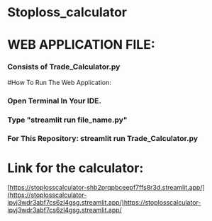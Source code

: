 # Stoploss_calculator

# WEB APPLICATION FILE:
### Consists of Trade_Calculator.py

#How To Run The Web Application:
### Open Terminal In Your IDE.
### Type "streamlit run file_name.py"
### For This Repository: streamlit run Trade_Calculator.py

# Link for the calculator:
[https://stoplosscalculator-shb2prqpbceepf7ffs8r3d.streamlit.app/](https://stoplosscalculator-ipvj3wdr3abf7cs6zl4gsg.streamlit.app/)https://stoplosscalculator-ipvj3wdr3abf7cs6zl4gsg.streamlit.app/
